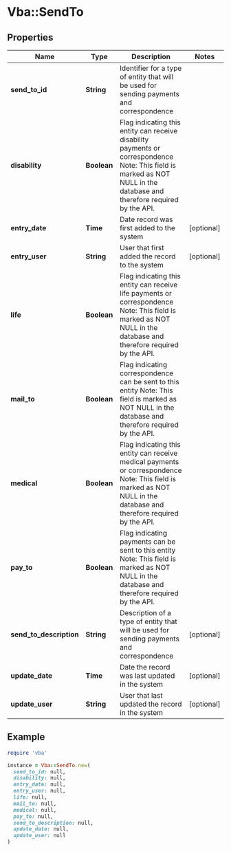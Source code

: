 # Vba::SendTo

## Properties

| Name | Type | Description | Notes |
| ---- | ---- | ----------- | ----- |
| **send_to_id** | **String** | Identifier for a type of entity that will be used for sending payments and correspondence |  |
| **disability** | **Boolean** | Flag indicating this entity can receive disability payments or correspondence Note: This field is marked as NOT NULL in the database and therefore required by the API. |  |
| **entry_date** | **Time** | Date record was first added to the system | [optional] |
| **entry_user** | **String** | User that first added the record to the system | [optional] |
| **life** | **Boolean** | Flag indicating this entity can receive life payments or correspondence Note: This field is marked as NOT NULL in the database and therefore required by the API. |  |
| **mail_to** | **Boolean** | Flag indicating correspondence can be sent to this entity Note: This field is marked as NOT NULL in the database and therefore required by the API. |  |
| **medical** | **Boolean** | Flag indicating this entity can receive medical payments or correspondence Note: This field is marked as NOT NULL in the database and therefore required by the API. |  |
| **pay_to** | **Boolean** | Flag indicating payments can be sent to this entity Note: This field is marked as NOT NULL in the database and therefore required by the API. |  |
| **send_to_description** | **String** | Description of a type of entity that will be used for sending payments and correspondence | [optional] |
| **update_date** | **Time** | Date the record was last updated in the system | [optional] |
| **update_user** | **String** | User that last updated the record in the system | [optional] |

## Example

```ruby
require 'vba'

instance = Vba::SendTo.new(
  send_to_id: null,
  disability: null,
  entry_date: null,
  entry_user: null,
  life: null,
  mail_to: null,
  medical: null,
  pay_to: null,
  send_to_description: null,
  update_date: null,
  update_user: null
)
```

